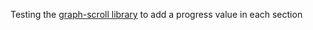 Testing the [graph-scroll library](https://github.com/1wheel/graph-scroll/blob/gh-pages/graph-scroll.js) to add a progress value in each section